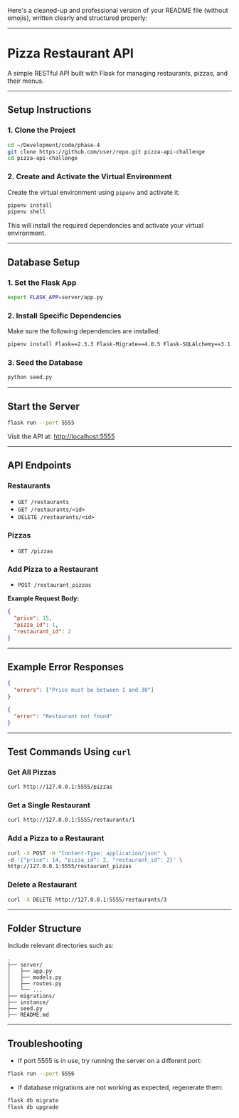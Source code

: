 Here's a cleaned-up and professional version of your README file (without emojis), written clearly and structured properly:

---

# Pizza Restaurant API

A simple RESTful API built with Flask for managing restaurants, pizzas, and their menus.

---

## Setup Instructions

### 1. Clone the Project

```bash
cd ~/Development/code/phase-4
git clone https://github.com/user/repo.git pizza-api-challenge
cd pizza-api-challenge
```

### 2. Create and Activate the Virtual Environment

Create the virtual environment using `pipenv` and activate it:

```bash
pipenv install
pipenv shell
```

This will install the required dependencies and activate your virtual environment.

---

## Database Setup

### 1. Set the Flask App

```bash
export FLASK_APP=server/app.py
```

### 2. Install Specific Dependencies

Make sure the following dependencies are installed:

```bash
pipenv install Flask==2.3.3 Flask-Migrate==4.0.5 Flask-SQLAlchemy==3.1.1 SQLAlchemy==2.0.22
```

### 3. Seed the Database

```bash
python seed.py
```

---

## Start the Server

```bash
flask run --port 5555
```

Visit the API at:
[http://localhost:5555](http://localhost:5555)

---

## API Endpoints

### Restaurants

* `GET /restaurants`
* `GET /restaurants/<id>`
* `DELETE /restaurants/<id>`

### Pizzas

* `GET /pizzas`

### Add Pizza to a Restaurant

* `POST /restaurant_pizzas`

**Example Request Body:**

```json
{
  "price": 15,
  "pizza_id": 1,
  "restaurant_id": 2
}
```

---

## Example Error Responses

```json
{
  "errors": ["Price must be between 1 and 30"]
}
```

```json
{
  "error": "Restaurant not found"
}
```

---

## Test Commands Using `curl`

### Get All Pizzas

```bash
curl http://127.0.0.1:5555/pizzas
```

### Get a Single Restaurant

```bash
curl http://127.0.0.1:5555/restaurants/1
```

### Add a Pizza to a Restaurant

```bash
curl -X POST -H "Content-Type: application/json" \
-d '{"price": 14, "pizza_id": 2, "restaurant_id": 2}' \
http://127.0.0.1:5555/restaurant_pizzas
```

### Delete a Restaurant

```bash
curl -X DELETE http://127.0.0.1:5555/restaurants/3
```

---

## Folder Structure

Include relevant directories such as:

```
.
├── server/
│   ├── app.py
│   ├── models.py
│   ├── routes.py
│   └── ...
├── migrations/
├── instance/
├── seed.py
├── README.md
```

---

## Troubleshooting

* If port 5555 is in use, try running the server on a different port:

```bash
flask run --port 5556
```

* If database migrations are not working as expected, regenerate them:

```bash
flask db migrate
flask db upgrade
```


